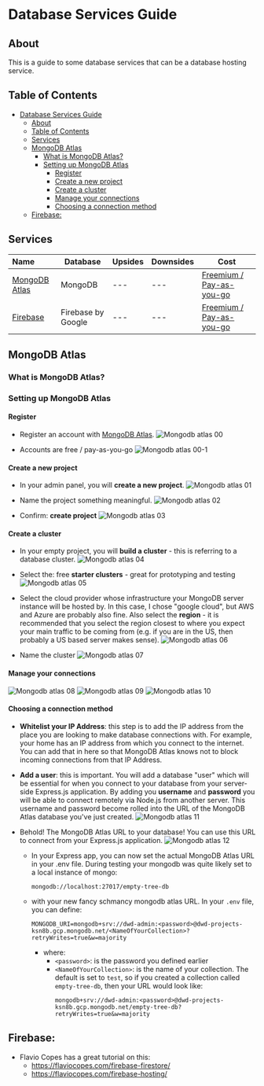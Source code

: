 # Database Services Guide

## About

This is a guide to some database services that can be a database hosting service. 

## Table of Contents

- [Database Services Guide](#database-services-guide)
  - [About](#about)
  - [Table of Contents](#table-of-contents)
  - [Services](#services)
  - [MongoDB Atlas](#mongodb-atlas)
    - [What is MongoDB Atlas?](#what-is-mongodb-atlas)
    - [Setting up MongoDB Atlas](#setting-up-mongodb-atlas)
      - [Register](#register)
      - [Create a new project](#create-a-new-project)
      - [Create a cluster](#create-a-cluster)
      - [Manage your connections](#manage-your-connections)
      - [Choosing a connection method](#choosing-a-connection-method)
  - [Firebase:](#firebase)

## Services

| Name | Database |  Upsides | Downsides | Cost | 
| :--- | --- |  --- | --- | --- | 
| [MongoDB Atlas](https://www.mongodb.com/cloud/atlas) | MongoDB |  --- | --- | [Freemium / Pay-as-you-go](https://www.mongodb.com/cloud/atlas/pricing) | 
| [Firebase](https://firebase.google.com/) | Firebase by Google |  --- | --- | [Freemium / Pay-as-you-go](https://firebase.google.com/pricing) | 


## MongoDB Atlas

### What is MongoDB Atlas?

### Setting up MongoDB Atlas

#### Register

* Register an account with [MongoDB Atlas](https://www.mongodb.com/download-center).
  ![Mongodb atlas 00](../assets/mongodb-atlas/mongodb-atlas-00.png)

* Accounts are free / pay-as-you-go
  ![Mongodb atlas 00-1](../assets/mongodb-atlas/mongodb-atlas-00-1.png)

#### Create a new project

* In your admin panel, you will **create a new project**.
  ![Mongodb atlas 01](../assets/mongodb-atlas/mongodb-atlas-01.png)

* Name the project something meaningful.
  ![Mongodb atlas 02](../assets/mongodb-atlas/mongodb-atlas-02.png)

* Confirm: **create project**
  ![Mongodb atlas 03](../assets/mongodb-atlas/mongodb-atlas-03.png)

#### Create a cluster

* In your empty project, you will **build a cluster** - this is referring to a database cluster.
  ![Mongodb atlas 04](../assets/mongodb-atlas/mongodb-atlas-04.png)

* Select the: free **starter clusters** - great for prototyping and testing
  ![Mongodb atlas 05](../assets/mongodb-atlas/mongodb-atlas-05.png)

* Select the cloud provider whose infrastructure your MongoDB server instance will be hosted by. In this case, I chose "google cloud", but AWS and Azure are probably also fine. Also select the **region** - it is recommended that you select the region closest to where you expect your main traffic to be coming from (e.g. if you are in the US, then probably a US based server makes sense).
  ![Mongodb atlas 06](../assets/mongodb-atlas/mongodb-atlas-06.png)

* Name the cluster
  ![Mongodb atlas 07](../assets/mongodb-atlas/mongodb-atlas-07.png)

#### Manage your connections
![Mongodb atlas 08](../assets/mongodb-atlas/mongodb-atlas-08.png)
![Mongodb atlas 09](../assets/mongodb-atlas/mongodb-atlas-09.png)
![Mongodb atlas 10](../assets/mongodb-atlas/mongodb-atlas-10.png)

#### Choosing a connection method

* **Whitelist your IP Address**: this step is to add the IP address from the place you are looking to make database connections with. For example, your home has an IP address from which you connect to the internet. You can add that in here so that MongoDB Atlas knows not to block incoming connections from that IP Address.
* **Add a user**: this is important. You will add a database "user" which will be essential for when you connect to your database from your server-side Express.js application. By adding you **username** and **password** you will be able to connect remotely via Node.js from another server. This username and password become rolled into the URL of the MongoDB Atlas database you've just created.
  ![Mongodb atlas 11](../assets/mongodb-atlas/mongodb-atlas-11.png)

* Behold! The MongoDB Atlas URL to your database! You can use this URL to connect from your Express.js application.
  ![Mongodb atlas 12](../assets/mongodb-atlas/mongodb-atlas-12.png)

  * In your Express app, you can now set the actual MongoDB Atlas URL in your .env file. During testing your mongodb was quite likely set to a local instance of mongo:
    ```
    mongodb://localhost:27017/empty-tree-db
    ```
  * with your new fancy schmancy mongodb atlas URL. In your `.env` file, you can define:
    ```
    MONGODB_URI=mongodb+srv://dwd-admin:<password>@dwd-projects-ksn8b.gcp.mongodb.net/<NameOfYourCollection>?retryWrites=true&w=majority
    ```
    * where:
      * `<password>`: is the password you defined earlier
      * `<NameOfYourCollection>`: is the name of your collection. The default is set to `test`, so if you created a collection called `empty-tree-db`, then your URL would look like: 
        ```
        mongodb+srv://dwd-admin:<password>@dwd-projects-ksn8b.gcp.mongodb.net/empty-tree-db?retryWrites=true&w=majority
        ```



## Firebase:
* Flavio Copes has a great tutorial on this:
  * https://flaviocopes.com/firebase-firestore/
  * https://flaviocopes.com/firebase-hosting/

